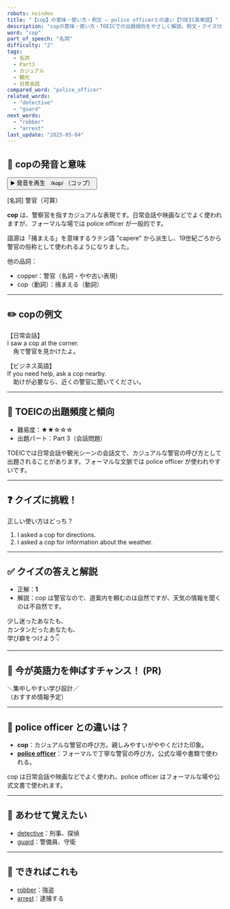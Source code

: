 ```yaml
---
robots: noindex
title: "【cop】の意味・使い方・例文 ― police officerとの違い【TOEIC英単語】"
description: "copの意味・使い方・TOEICでの出題傾向をやさしく解説。例文・クイズ付きでpolice officerとの違いもわかりやすく学べます。"
word: "cop"
part_of_speech: "名詞"
difficulty: "2"
tags:
  - 名詞
  - Part3
  - カジュアル
  - 観光
  - 日常会話
compared_word: "police_officer"
related_words:
  - "detective"
  - "guard"
next_words:
  - "robber"
  - "arrest"
last_update: "2025-05-04"
---
```


## 🔰 copの発音と意味

<button class="play-audio" onclick="playTTS('cop')">
  <span class="play-audio-main">
    ▶️ 発音を再生　/kɑp/
  </span>
  <span class="play-audio-sub">
    （コップ）
  </span>
</button>

[名詞] 警官（可算）

**cop** は、警察官を指すカジュアルな表現です。日常会話や映画などでよく使われますが、フォーマルな場では police officer が一般的です。

語源は「捕まえる」を意味するラテン語 "capere" から派生し、19世紀ごろから警官の俗称として使われるようになりました。

他の品詞：  
- copper：警官（名詞・やや古い表現）
- cop（動詞）：捕まえる（動詞）

---

## ✏️ copの例文

【日常会話】  
I saw a cop at the corner.  
　角で警官を見かけたよ。

【ビジネス英語】  
If you need help, ask a cop nearby.  
　助けが必要なら、近くの警官に聞いてください。

---

## 🎯 TOEICの出題頻度と傾向

- 難易度：★★☆☆☆
- 出題パート：Part 3（会話問題）

TOEICでは日常会話や観光シーンの会話文で、カジュアルな警官の呼び方として出題されることがあります。フォーマルな文脈では police officer が使われやすいです。

---

## ❓ クイズに挑戦！

正しい使い方はどっち？

1. I asked a cop for directions.  
2. I asked a cop for information about the weather.

---

## ✅ クイズの答えと解説

- 正解：**1**
- 解説：cop は警官なので、道案内を頼むのは自然ですが、天気の情報を聞くのは不自然です。

少し迷ったあなたも、  
カンタンだったあなたも、  
学び癖をつけよう👇️

---

## 🚀 今が英語力を伸ばすチャンス！ (PR)

<div class="info-center">
＼集中しやすい学び設計／<br>  
（おすすめ情報予定）
</div>

---

## 🤔  police officer との違いは？

- **cop**：カジュアルな警官の呼び方。親しみやすいがややくだけた印象。
- **[police officer](/word/police_officer)**：フォーマルで丁寧な警官の呼び方。公式な場や書類で使われる。

cop は日常会話や映画などでよく使われ、police officer はフォーマルな場や公式文書で使われます。

---

## 🧩 あわせて覚えたい

- [detective](/word/detective)：刑事、探偵
- [guard](/word/guard)：警備員、守衛

---

## 📖 できればこれも

- [robber](/word/robber)：強盗
- [arrest](/word/arrest)：逮捕する

<!-- cvid: aid28_bid38 -->
